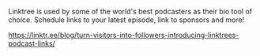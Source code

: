 Linktree is used by some of the world's best podcasters as their bio tool of choice. Schedule links to your latest episode, link to sponsors and more!

https://linktr.ee/blog/turn-visitors-into-followers-introducing-linktrees-podcast-links/
